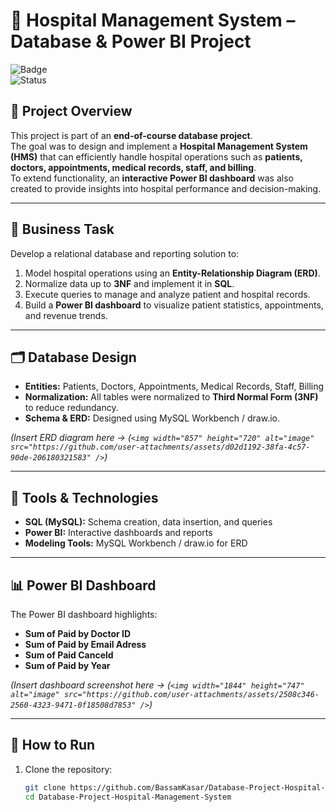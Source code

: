 # 🏥 Hospital Management System – Database & Power BI Project  

![Badge](https://img.shields.io/badge/Certificate-Database_Project-blue)  
![Status](https://img.shields.io/badge/Status-Completed-brightgreen)  

## 📌 Project Overview  
This project is part of an **end-of-course database project**.  
The goal was to design and implement a **Hospital Management System (HMS)** that can efficiently handle hospital operations such as **patients, doctors, appointments, medical records, staff, and billing**.  
To extend functionality, an **interactive Power BI dashboard** was also created to provide insights into hospital performance and decision-making.  

---

## 🎯 Business Task  
Develop a relational database and reporting solution to:  
1. Model hospital operations using an **Entity-Relationship Diagram (ERD)**.  
2. Normalize data up to **3NF** and implement it in **SQL**.  
3. Execute queries to manage and analyze patient and hospital records.  
4. Build a **Power BI dashboard** to visualize patient statistics, appointments, and revenue trends.  

---

## 🗂 Database Design  
- **Entities:** Patients, Doctors, Appointments, Medical Records, Staff, Billing  
- **Normalization:** All tables were normalized to **Third Normal Form (3NF)** to reduce redundancy.  
- **Schema & ERD:** Designed using MySQL Workbench / draw.io.  

*(Insert ERD diagram here → (`<img width="857" height="720" alt="image" src="https://github.com/user-attachments/assets/d02d1192-38fa-4c57-90de-206180321583" />`)*  

---

## 🔧 Tools & Technologies  
- **SQL (MySQL):** Schema creation, data insertion, and queries  
- **Power BI:** Interactive dashboards and reports  
- **Modeling Tools:** MySQL Workbench / draw.io for ERD  

---

## 📊 Power BI Dashboard  
The Power BI dashboard highlights:  
- **Sum of Paid by Doctor ID**  
- **Sum of Paid by Email Adress**
- **Sum of Paid Canceld**  
- **Sum of Paid by Year**

*(Insert dashboard screenshot here → (`<img width="1844" height="747" alt="image" src="https://github.com/user-attachments/assets/2508c346-2560-4323-9471-0f18508d7853" />`)*  

---

## 🚀 How to Run  
1. Clone the repository:  
   ```bash
   git clone https://github.com/BassamKasar/Database-Project-Hospital-Management-System.git
   cd Database-Project-Hospital-Management-System
